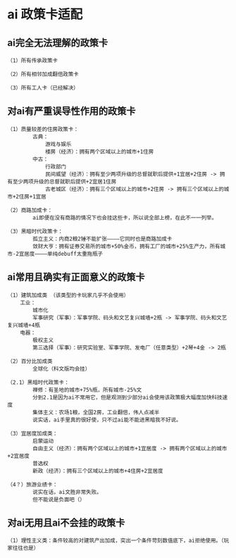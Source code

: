 # ai 政策卡适配

## ai完全无法理解的政策卡
    
    （1）所有传承政策卡

    （2）所有相邻加成翻倍政策卡

    （3）所有工人卡（已经解决）

## 对ai有严重误导性作用的政策卡

    （1）质量较差的住房政策卡：
            古典：
                游戏与娱乐
                楼房（经济）：拥有两个区域以上的城市+1住房
            中古：
                行政部门
                民间威望（经济）：拥有至少两项升级的总督就职后提供+1宜居+2住房 -> 拥有至少两项升级的总督就职后提供+2宜居1住房
                古老城区（经济）：拥有三个区域以上的城市+2住房 -> 拥有三个区域以上的城市+2住房+1宜居

    （2）商路加成卡：
            ai即便在没有商路的情况下也会挂这些卡，所以说全部上榜，在此不一一列举。

    （3）黑暗时代政策卡：
            孤立主义：内商2粮2锤不能扩张————它同时也是商路加成卡
            敛财大亨：拥有证券交易所的城市+50%金币，拥有工厂的城市+25%生产力，所有城市-2宜居度————单纯debuff太重拖瓶子
    

## ai常用且确实有正面意义的政策卡

    （1）建筑加成类 （该类型的卡玩家几乎不会使用）
        工业：
            城市化
            军事研究（军事）：军事学院、码头和文艺复兴城墙+2瓶 -> 军事学院、码头和文艺复兴城墙+4瓶
        电器：
            极权主义
            第三选择（军事）：研究实验室、军事学院、发电厂（任意类型）+2琴+4金 -> 2瓶

    （2）百分比加成类
            全球化（科文版均会挂）

    （2.1）黑暗时代政策卡：
            禅修：有圣地的城市+75%瓶，所有城市-25%文
            分到2.1是因为ai不常用它，但是观测到少部分ai会使用该政策极大幅度加快科技速度
            集体主义：农场1粮，全国2房，工业翻倍，伟人点减半
            说实话，ai手里真的很好使，只不过ai能不能进黑暗我不好说。

    （3）宜居度加成类：
            启蒙运动
            自由主义（经济）：拥有两个区域以上的城市+1宜居度 -> 拥有两个区域以上的城市+2宜居度
            普选权
            新政（经济）：拥有三个区域以上的城市+4住房+2宜居度

    （4？）旅游业绩卡：
            说实在话，ai文胜非常失败。
            但不能说是负面吧（）

## 对ai无用且ai不会挂的政策卡

    （1）理性主义类：条件较高的对建筑产出加成，突出一个条件苛刻数值底下，ai拒绝使用。（玩家往往也是）